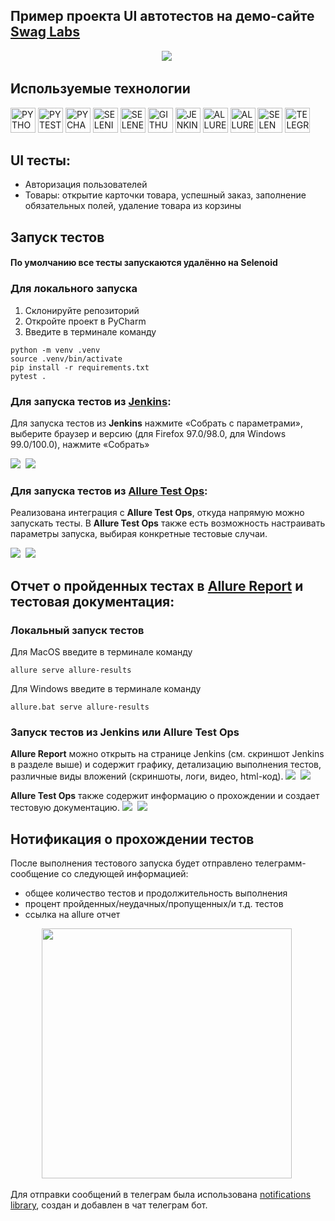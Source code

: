 ## Пример проекта UI автотестов на демо-сайте [Swag Labs](https://www.saucedemo.com)
<p align="center">
    <img src="readme_images/screenshot/logo.png"/>&nbsp;
</p>

## Используемые технологии
<p>
<a href="https://www.python.org/"><img src="readme_images/logo/python.png" width="40" height="40"  alt="PYTHON"/></a>
<a href="https://docs.pytest.org/en/"><img src="readme_images/logo/pytest.png" width="40" height="40"  alt="PYTEST"/></a>
<a href="https://www.jetbrains.com/pycharm/"><img src="readme_images/logo/pycharm.png" width="40" height="40"  alt="PYCHARM"/></a>
<a href="https://www.selenium.dev/"><img src="readme_images/logo/selenium.png" width="40" height="40"  alt="SELENIUM"/></a>
<a href="https://github.com/yashaka/selene/"><img src="readme_images/logo/selene.png" width="40" height="40"  alt="SELENE"/></a>
<a href="https://github.com/"><img src="readme_images/logo/github.png" width="40" height="40"  alt="GITHUB"/></a>
<a href="https://www.jenkins.io/"><img src="readme_images/logo/jenkins.png" width="40" height="40"  alt="JENKINS"/></a>
<a href="https://allurereport.org/"><img src="readme_images/logo/allure_report.png" width="40" height="40"  alt="ALLUREREPORT"/></a>
<a href="https://qameta.io/"><img src="readme_images/logo/allure_testops.png" width="40" height="40"  alt="ALLURETESTOPS"/></a>
<a href="https://aerokube.com/selenoid/"><img src="readme_images/logo/selenoid.png" width="40" height="40"  alt="SELENOID"/></a>
<a href="https://telegram.org/"><img src="readme_images/logo/tg.png" width="40" height="40"  alt="TELEGRAM"/></a>
</p>

## UI тесты:
* Авторизация пользователей
* Товары: открытие карточки товара, успешный заказ, заполнение обязательных полей, удаление товара из корзины

## Запуск тестов
#### По умолчанию все тесты запускаются удалённо на Selenoid

### Для локального запуска
1. Склонируйте репозиторий
2. Откройте проект в PyCharm
3. Введите в терминале команду
``` 
python -m venv .venv
source .venv/bin/activate
pip install -r requirements.txt
pytest .
```
### Для запуска тестов из [Jenkins](https://jenkins.autotests.cloud/job/qa_guru_python_graduation_project_web/):
Для запуска тестов из **Jenkins** нажмите «Собрать с параметрами», выберите браузер и версию (для Firefox 97.0/98.0, для Windows 99.0/100.0), нажмите «Собрать»

<img src="readme_images/screenshot/jenkins_project_page.png"/>&nbsp;
<img src="readme_images/screenshot/jenkins_params.png"/>&nbsp;

### Для запуска тестов из [Allure Test Ops](https://allure.autotests.cloud/project/3714):
Реализована интеграция с **Allure Test Ops**, откуда напрямую можно запускать тесты. В **Allure Test Ops** также есть возможность настраивать параметры запуска, выбирая конкретные тестовые случаи.

<img src="readme_images/screenshot/allure_job.png"/>&nbsp;
<img src="readme_images/screenshot/allure_launch.png"/>&nbsp;

## Отчет о пройденных тестах в [Allure Report](https://jenkins.autotests.cloud/job/qa_guru_python_graduation_project_web/allure/) и тестовая документация:

### Локальный запуск тестов

Для MacOS введите в терминале команду 
```
allure serve allure-results
``` 
Для Windows введите в терминале команду 
```
allure.bat serve allure-results
``` 

### Запуск тестов из Jenkins или Allure Test Ops

**Allure Report** можно открыть на странице Jenkins (см. скриншот Jenkins в разделе выше) и содержит графику, детализацию выполнения тестов, различные виды вложений (скриншоты, логи, видео, html-код).
<img src="readme_images/screenshot/allure_report_1.png"/>&nbsp;
<img src="readme_images/screenshot/allure_report_2.png"/>&nbsp;

**Allure Test Ops** также содержит информацию о прохождении и создает тестовую документацию.
<img src="readme_images/screenshot/allure_test_ops_1.png"/>&nbsp;
<img src="readme_images/screenshot/allure_test_ops_2.png"/>&nbsp;

## Нотификация о прохождении тестов

После выполнения тестового запуска будет отправлено телеграмм-сообщение со следующей информацией:
* общее количество тестов и продолжительность выполнения
* процент пройденных/неудачных/пропущенных/и т.д. тестов
* ссылка на allure отчет

<p align="center">
<img src="readme_images/screenshot/tg_report.png" height="400"/>&nbsp;
</p>

Для отправки сообщений в телеграм была использована [notifications library](https://github.com/qa-guru/allure-notifications), создан и добавлен в чат телеграм бот.